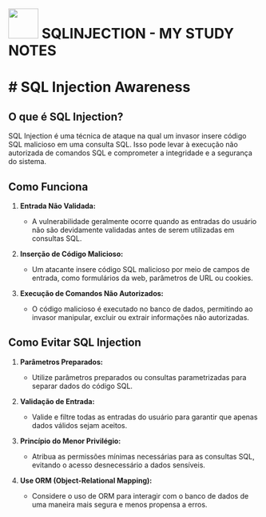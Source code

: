 # <img src="https://emojis.slackmojis.com/emojis/images/1531849353/4244/blob-octopus.gif" width="60" height="60"/>  SQLINJECTION - MY STUDY NOTES


# # SQL Injection Awareness

## O que é SQL Injection?

SQL Injection é uma técnica de ataque na qual um invasor insere código SQL malicioso em uma consulta SQL. Isso pode levar à execução não autorizada de comandos SQL e comprometer a integridade e a segurança do sistema.

## Como Funciona

1. **Entrada Não Validada:**
   - A vulnerabilidade geralmente ocorre quando as entradas do usuário não são devidamente validadas antes de serem utilizadas em consultas SQL.

2. **Inserção de Código Malicioso:**
   - Um atacante insere código SQL malicioso por meio de campos de entrada, como formulários da web, parâmetros de URL ou cookies.

3. **Execução de Comandos Não Autorizados:**
   - O código malicioso é executado no banco de dados, permitindo ao invasor manipular, excluir ou extrair informações não autorizadas.

## Como Evitar SQL Injection

1. **Parâmetros Preparados:**
   - Utilize parâmetros preparados ou consultas parametrizadas para separar dados do código SQL.

2. **Validação de Entrada:**
   - Valide e filtre todas as entradas do usuário para garantir que apenas dados válidos sejam aceitos.

3. **Princípio do Menor Privilégio:**
   - Atribua as permissões mínimas necessárias para as consultas SQL, evitando o acesso desnecessário a dados sensíveis.

4. **Use ORM (Object-Relational Mapping):**
   - Considere o uso de ORM para interagir com o banco de dados de uma maneira mais segura e menos propensa a erros.



